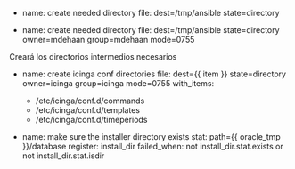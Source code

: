 - name: create needed directory
  file: dest=/tmp/ansible state=directory

- name: create needed directory
  file: dest=/tmp/ansible state=directory
        owner=mdehaan group=mdehaan mode=0755

Creará los directorios intermedios necesarios


- name: create icinga conf directories
  file: dest={{ item }} state=directory
        owner=icinga group=icinga mode=0755
  with_items:
    - /etc/icinga/conf.d/commands
    - /etc/icinga/conf.d/templates
    - /etc/icinga/conf.d/timeperiods


- name: make sure the installer directory exists
  stat: path={{ oracle_tmp }}/database
  register: install_dir
  failed_when: not install_dir.stat.exists or not install_dir.stat.isdir

